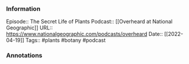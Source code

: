 ### Information

Episode:: The Secret Life of Plants
Podcast:: [[Overheard at National Geographic]]
URL:: https://www.nationalgeographic.com/podcasts/overheard
Date:: [[2022-04-19]]
Tags:: #plants #botany 
#podcast


### Annotations

